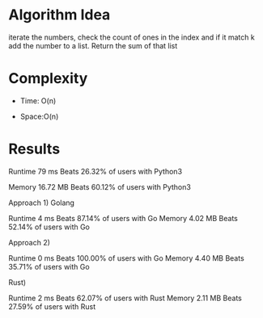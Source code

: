 # Algorithm Idea

iterate the numbers, check the count of ones in the index and if it match k add the number to a list. Return the sum of that list

# Complexity

- Time: O(n)

- Space:O(n)

# Results

Runtime
79
ms
Beats
26.32%
of users with Python3

Memory
16.72
MB
Beats
60.12%
of users with Python3

Approach 1)
Golang

Runtime
4
ms
Beats
87.14%
of users with Go
Memory
4.02
MB
Beats
52.14%
of users with Go

Approach 2)

Runtime
0
ms
Beats
100.00%
of users with Go
Memory
4.40
MB
Beats
35.71%
of users with Go

Rust)

Runtime
2
ms
Beats
62.07%
of users with Rust
Memory
2.11
MB
Beats
27.59%
of users with Rust